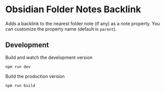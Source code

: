 # Obsidian Folder Notes Backlink

Adds a backlink to the nearest folder note (if any) as a note property.
You can customize the property name (default is `parent`).

## Development

Build and watch the development version

```shell
npm run dev
```

Build the production version

```shell
npm run build
```
